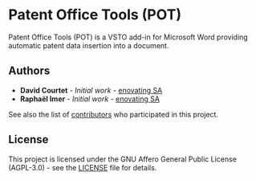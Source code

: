 # Patent Office Tools (POT)

Patent Office Tools (POT) is a VSTO add-in for Microsoft Word providing automatic patent data insertion into a document.

## Authors

* **David Courtet** - *Initial work* - [enovating SA](https://www.enovating.com/)
* **Raphaël Imer** - *Initial work* - [enovating SA](https://www.enovating.com/)

See also the list of [contributors](https://github.com/enovating/patent-office-tools/contributors) who participated in this project.

## License

This project is licensed under the GNU Affero General Public License (AGPL-3.0) - see the [LICENSE](LICENSE) file for details.
